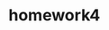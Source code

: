 # homework4
<html>
<title>好難</title>

<head>
    <style>
        .mobile-block {
            width: 375px;
            height: 5866px;
            background-color: #f1f1f1;
        }

        .header {
            width: 335px;
            padding: 20px;
            display: flex;
            flex-direction: row;
            flex-wrap: nowrap;
        }

        .logo {
            display: flex;
            flex-direction: row;
        }

        .ham {
            background-color: #C71B0A;
            width: 28px;
            height: 3px;
            border-radius: 30px;
            margin-bottom: 12px;
            display: flex;
            flex-direction: column;
            justify-content: space-between;
        }

        .subtitle {
            font-size: 16px;
            height: 40px;
            font-weight: bold;
            padding-left: 32px;
            font-family: 'Noto Sans', sans-serif;
        }

        .title {
            font-size: 34px;
            line-height: 50px;
            color: #404040;
            font-weight: bold;
            width: 326px;
            height: 150px;
            padding-left: 25px;
        }

        .hero-image {
            width: 375px;
            height: 252px;
            margin-top: 35px;
        }

        .caption {
            font-size: 14px;
            color: #808080;
            height: 78px;
            margin-top: 21px;
            width: 360px;
            padding-left: 8px;
            font-weight: normal;
            font-family: 'Noto Sans TC', sans-serif;
            font-weight: normal;
            margin-bottom: 74px;
        }

        .line {
            background-color: #d0d0d0;
            height: 1px;
            width: 300px;
            margin-left: 40px;
        }

        .linee {
            background-color: #d0d0d0;
            height: 15px;
            margin-left: 300px;
            width: 1px;
        }

        .classification {
            color: #a67a44;
            font-weight: bold;
            font-size: 16px;
            height: 22px;
            margin-left: 8px;
        }

        .date {
            color: #808080;
            font-size: 14px;
            height: 20px;
            font-weight: normal;
            margin-left: 40px;
            margin-top: 10px;
            font-family: 'Noto Sans TC', sans-serif;
        }

        .hashtag {
            color: #808080;
            font-size: 14px;
            height: 20px;
            font-weight: normal;
            margin-right: 5px;
            font-family: 'Noto Sans TC', sans-serif;

            border: solid #808080;
            border-radius: 50px;
            border-width: 1px;
            display: inline-block;
            margin-top: 45px;
            padding: 7px;
        }

        .some-logos {
            display: flex;
            flex-direction: row;
            justify-content: space-between;
            margin-top: 23px;
            margin-left: 45px;
            margin-right: 44px;
            margin-bottom: 80px;

        }

        p {
            font-size: 20px;
            color: #404040;
            line-height: 40px;
            width: 300px;
            margin-left: 38px;
            margin-bottom: 40px;
            font-family: 'Noto Sans TC', sans-serif;
            font-weight: 400;
            text-align: justify;
        }

        .circle {
            margin-left: 95px;
        }

        .captionn {
            font-size: 14px;
            color: #999999;
            height: 59px;
            width: 235px;
            margin-left: 125px;
            text-align: justify;
            margin-top: 15px;
            font-family: 'Noto Sans TC', sans-serif;
        }

        .captionline {
            width: 235px;
            height: 1px;
            background-color: #d0a67d;
            margin-left: 125px;
            margin-top: 15px;
            margin-bottom: 52px;
        }

        .wave {
            margin-left: 53px;
            margin-top: 80px;
        }

        .related-passage {
            color: #808080;
            font-size: 20px;
            line-height: 28px;
            margin-left: 38px;
            margin-top: 80px;
            margin-bottom: 49px;
        }

        .smart-brown {
            color: #a67a44;
            font-size: 14px;
            font-weight: bold;
            margin-left: 38px;
            margin-bottom: 5px;
            line-height: 20px;
        }

        .intro {
            color: #262626;
            font-weight: bold;
            font-size: 16px;
            line-height: 24px;
            display: flex;
            flex-direction: row;
            width: 300px;
            margin-left: 38px;
        }

        .little-date {
            color: #d0d0d0;
            font-size: 12px;
            line-height: 24px;
            font-weight: bold;
            margin-left: 38px;
            margin-bottom: 17px;
            margin-top: 5px;
        }

        .line-again {
            background-color: #d0d0d0;
            width: 340px;
            height: 1px;
            margin-left: 18px;
        }

        .mobile-block2 {
            width: 375px;
            height: 666px;
            background-color: white;
        }

        .abt {
            color: #808080;
            font-size: 16px;
            line-height: 26px;
            margin-left: 37px;
            margin-bottom: 84px;
            width: 300px;
            margin-top: 60x;
        }

        .more-box {
            width: 300px;
            margin-top: 84px;
            display: flex;
            flex-direction: row;
        }

        .more {
            color: #808080;
            font-size: 18px;
            line-height: 18px;
            display: flex;
            flex-direction: column;
            justify-content: space-between;
        }

        .more2 {
            color: #808080;
            font-size: 18px;
            line-height: 18px;
            margin-left: 68px;
            display: flex;
            flex-direction: column;
        }

        .red-new {
            background-color: #da1f0d;
            width: 28px;
            height: 21px;
            font-size: 12px;
            color: white;
            margin-left: 39px;
            margin-top: 115px;
            text-align: center;
        }
    </style>
</head>

<body>
    <div class="mobile-block">
        <div class="header">
            <div class="logo"><img src="./icons/twreporter-logo.svg"></div>
            <div class="ham">
                <div></div>
                <div></div>
                <div></div>
            </div>
        </div>

        <div class="subtitle">Reporter Saturday Features</div>
        <div class="title">【山思而行】登山中的死亡，對生命的凝視</div>
        <div class="hero-image"><img src="./image/hero-image-mobile.svg"></div>
        <div class="caption">登上山峰之途，就是在死亡的陰影之下，動用自身全部的感官與技藝，設法避開那些遭致危機的陷阱。圖為2016年2月，一支國際登山隊正跨越珠穆朗瑪峰基地營附近的冰川。（攝影／AP／Tashi
            Sherpa／達志影像）</div>


        <div class="line">
            <div class="linee"></div>
            <div class="classification">環境・教育</div>
        </div>
        <br>
        <br>
        <br>
        <div class="line">
            <div class="linee"></div>
        </div>

        <div class="date">刊出日期 2020/2/28</div>
        <div style="margin-left: 35px;" div class="hashtag">#體育</div>
        <div class="hashtag">#山思而行</div>

        <div style="margin-left: 339px;" div class="linee"></div>
        <div class="line"></div>

        <div class="some-logos"><img src="./icons/add-bookmark.svg"><img src="./icons/tool-text.svg">
            <img src="./icons/tool-print.svg"><img src="./icons/share-line.svg"><img src="./icons/share-fb.svg">
            <img src="./icons/share-twitter.svg"></div>

        <p>講到登山，普遍的印象可能是壯闊的山景，雲海朝霞萬丈金芒；也可能是山上人與人之間的情誼，過地形時伸手扶一把，或濕冷雨天一碗熱呼呼的泡麵。我們在山中感受生命各種美好，汲取養分。就算是逆境，痛苦會過去，美會留下，回到人間後依舊能量滿滿再度出發。
        </p>
        <p>做為人，不知為何，我們傾向記憶美好，卻遺忘過程的苦痛。但我卻想，這是否讓我們理解、記憶一件事情性質的方式，也隨之產生偏誤？</p>

        <p>我想說的是，登山是件會死人的運動。</p>
        <div class="circle" div style="display: inline-block"><img src="./icons/Ellipse 1.svg"></div>

        <br>
        <p>那是個風和日麗的早晨，我跟阿果從標高5,600公尺的馬卡魯峰前進基地營帳篷中醒來。我倆前一天剛攀升至7,150公尺處進行適應攀登並下山，往後一週將是一系列壞天氣週期的到來，所以我們正準備迎接休息日的放鬆作息。</p>
        <p>慢慢踱進餐廳帳，吃完千篇一律的鬆餅加煎蛋，正想放個音樂泡杯咖啡，這時外面有人叫我。是Lakpa。</p>
        <p>Lakpa是隔壁營區的商業團"Pioneer Adventure"的老闆，今年除了我跟阿果，馬卡魯峰這裡還有同樣來自台灣的登山者三條魚，她就在這個隊伍中。</p>
        <p>原本以為Lakpa是來約我們晚上去他們隊上吃個飯之類的，興高采烈的走出去跟他打招呼，沒想到他表情挺嚴肅：</p>
        <br>

        <img src="./image/image-1.svg" ; width: 375px; height: 218px;>

        <div class="captionn">2017年3月，一隊登山者朝向尼泊爾羅布崎的登山營地前進。（攝影／AP／Tashi Sherpa／達志影像）</div>
        <div class="captionline"></div>
        <br>

        <p>其實我們也常忽略，就算我們將自己關在由水泥與文明構成的防護罩中，離野性的大自然遠遠的，各種意外還是可能在不經意間降臨。但我們卻很容易欺騙自己，在日常文明生活中，死亡離我們很遠。加上華人文化將生死視作忌諱而不與談論，所以大多數人其實並不真正意識到，死亡其實比我們想像中靠近。
        </p>
        <p>我真正意識到這件事情是2013年，那年我在當兵，因為身體背面一個莫名的黑色凸起去看醫生。原本以為是痣，切掉就好了。結果醫生一看面色凝重：「你這個可能是黑色素瘤，得趕快預約開刀之後做切片檢查。」我一開始還想說那啥，不就是個小肉瘤嗎？結果一google之下，發現如果真的是黑色素瘤，我活超過3年的機率不到10%。
        </p>
        <p>當然後來切片檢查是良性，切掉就沒事了。但這件事情某程度上改變了我的世界觀。在熱愛的事情上投注生命與熱情，就算有其風險，依舊要直面死亡。如此，也才是真正認真的直面生命。</p>
        <p>生命有各種路徑與選擇，60億人也許有60億種人生樣態。重要的，是釐清並接受，自己走在怎樣的生命之道上。若能無悔，就是一種幸運。這篇文章，與其說是寫給不特定受眾，不如說是寫給自己。</p>
        <p>自開始登山並投入海外攀登以來，隨著逐漸深入，難免就有愈多認識的人永遠留在了山上。問我怎麼去看待這些逝去？也許有些沉重，但更多的是祝福。</p>

        <div class="wave"><img src="./image/Vector.svg"></div>
        <div class="related-passage">相關文章</div>
        <div class="smart-brown" div style="margin-top: 49px;">環境．教育</div>

        <div class="intro">探險一步、前進一步──<br>
            呂忠翰、張元植挑戰台灣人首登「野蠻巨峰」K2
            <img src="./image/20190426095107-9f1d0799ad06436d1ae0dbe5ded9fc77-w400 1.svg"></div>
        <div class="little-date">2019/4/26</div>
        <div class="line-again"></div>

        <div class="smart-brown" div style="margin-top: 19px;">環境．教育</div>
        <div class="intro">守在半山腰的指揮靈魂<br>
            「8千公尺英雄」推手連志展
            <img src="./image/20190426095107-9f1d0799ad06436d1ae0dbe5ded9fc77-w400.svg"></div>
        <div class="little-date">2019/4/26</div>
        <div class="line-again"></div>

        <div class="smart-brown" div style="margin-top: 19px;">環境．教育</div>
        <div class="intro">山，在這裡──紙上攻頂14座8千公尺高山
            <img src="./image/20190426095107-9f1d0799ad06436d1ae0dbe5ded9fc77-w401.svg"></div>
        <div class="little-date">2019/4/26</div>
        <div class="line-again"></div>


        <div class="smart-brown" div style="margin-top: 19px;">環境．教育</div>
        <div class="intro">【山思而行】高海拔的氧氣，就像自由
            <img src="./image/20190426095107-9f1d0799ad06436d1ae0dbe5ded9fc77-w4021.svg"></div>
        <div class="little-date">2019/12/14</div>
        <div class="line-again"></div>

    </div>

    <div class="mobile-block2">

        <div class="abt"><br><br>2015年12月《報導者》正式上線，稟持深度、開放、非營利的精神，致力於公共領域調查報導，為讀者持續追蹤各項重要議題，共同打造多元的社會與媒體環境。</div>

        <div class="more-box">
            <div class="red-new">NEW</div>
            <div class="more">
                <div>關於我們</div>
                <div>聯絡我們</div>
                <div>作者群</div>
                <div>影響力報告</div>
            </div>

            <div class="more" div style="margin-left: 53px;">
                <div>隱私政策</div>
                <div>許可協議</div>
                <div>捐款徵信</div>
                <div>常見問題</div>
            </div>
        </div>

        <div class="more2">
            <div div style="margin-top: 57px;">加入我們</div>
            <div div style="margin-top: 15px;">訂閱電子報</div>
            <div div style="margin-top: 15px; margin-bottom: 57px;">報導者基金會新聞專區</div>
        </div>


        <div class="some-logos"><img src="./icons/facebook.svg"><img src="./icons/instgram.svg"><img
                src="./icons/line.svg">
            <img src="./icons/medium.svg"><img src="./icons/github.svg"><img src="./icons/rss.svg"></div>

    </div>
    </div>

</body>

</html>
